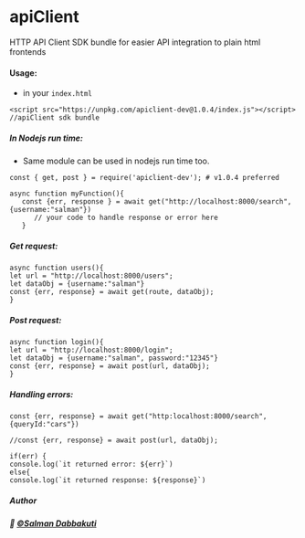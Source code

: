 # apiClient
HTTP API Client SDK bundle for easier API integration to plain html frontends

#### Usage: 

- in your ```index.html```
```
<script src="https://unpkg.com/apiclient-dev@1.0.4/index.js"></script>  //apiClient sdk bundle

```
##### In Nodejs run time:

- Same module can be used in nodejs run time too.

```
const { get, post } = require('apiclient-dev'); # v1.0.4 preferred

async function myFunction(){
   const {err, response } = await get("http://localhost:8000/search", {username:"salman"})
      // your code to handle response or error here
   }
```
##### Get request:

```
async function users(){
let url = "http://localhost:8000/users";
let dataObj = {username:"salman"}
const {err, response} = await get(route, dataObj);
}
```
##### Post request:

```
async function login(){
let url = "http://localhost:8000/login";
let dataObj = {username:"salman", password:"12345"}
const {err, response} = await post(url, dataObj);
}
```

##### Handling errors:
```
const {err, response} = await get("http:localhost:8000/search", {queryId:"cars"})

//const {err, response} = await post(url, dataObj);

if(err) {
console.log(`it returned error: ${err}`)
else{
console.log(`it returned response: ${response}`)
```

##### Author   

##### :wave: [©Salman Dabbakuti](https://salmandabbakuti.github.io)
